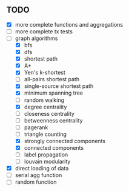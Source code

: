 ## TODO

* [x] more complete functions and aggregations
* [ ] more complete tx tests
* [ ] graph algorithms
  * [x] bfs
  * [x] dfs
  * [x] shortest path
  * [x] A*
  * [x] Yen's k-shortest
  * [ ] all-pairs shortest path
  * [x] single-source shortest path
  * [x] minimum spanning tree
  * [ ] random walking
  * [x] degree centrality
  * [ ] closeness centrality
  * [ ] betweenness centrality
  * [ ] pagerank
  * [ ] triangle counting
  * [x] strongly connected components
  * [x] connected components
  * [ ] label propagation
  * [ ] louvain modularity
* [x] direct loading of data
* [ ] serial agg function
* [ ] random function